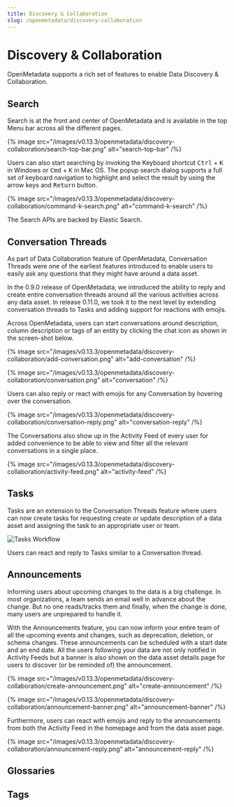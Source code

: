 ```yaml
---
title: Discovery & Collaboration
slug: /openmetadata/discovery-collaboration
---
```


# Discovery & Collaboration
OpenMetadata supports a rich set of features to enable Data Discovery & Collaboration.  

## Search
Search is at the front and center of OpenMetadata and is available in the top Menu bar across all 
the different pages.

{% image src="/images/v0.13.3/openmetadata/discovery-collaboration/search-top-bar.png" alt="search-top-bar" /%}

Users can also start searching by invoking the Keyboard shortcut <kbd>Ctrl</kbd> + <kbd>K</kbd> in Windows or <kbd>Cmd</kbd> + <kbd>K</kbd> in Mac OS. 
The popup search dialog supports a full set of keyboard navigation to highlight and select the result by using 
the arrow keys and <kbd>Return</kbd> button.

{% image src="/images/v0.13.3/openmetadata/discovery-collaboration/command-k-search.png" alt="command-k-search" /%}

The Search APIs are backed by Elastic Search.

## Conversation Threads
As part of Data Collaboration feature of OpenMetadata, Conversation Threads were one
of the earliest features introduced to enable users to easily ask 
any questions that they might have around a data asset.

In the 0.9.0 release of OpenMetadata, we introduced the ability to reply and create entire conversation 
threads around all the various activities across any data asset. In release 0.11.0, we took it to the next level by extending conversation threads to Tasks and adding support for reactions with emojis.

Across OpenMetadata, users can start conversations around description, column description or tags of an entity by clicking the chat icon as shown in the screen-shot below.

{% image src="/images/v0.13.3/openmetadata/discovery-collaboration/add-conversation.png" alt="add-conversation" /%}

{% image src="/images/v0.13.3/openmetadata/discovery-collaboration/conversation.png" alt="conversation" /%}

Users can also reply or react with emojis for any Conversation by hovering over the conversation.

{% image src="/images/v0.13.3/openmetadata/discovery-collaboration/conversation-reply.png" alt="conversation-reply" /%}

The Conversations also show up in the Activity Feed of every user for added convenience to be able to view and filter
all the relevant conversations in a single place.

{% image src="/images/v0.13.3/openmetadata/discovery-collaboration/activity-feed.png" alt="activity-feed" /%}


## Tasks

Tasks are an extension to the Conversation Threads feature where users can now create tasks for
requesting create or update description of a data asset and assigning the task to an appropriate user or team. 

![Tasks Workflow](https://miro.medium.com/max/1400/1*bbck_VGxcp1S5dznMtTIxg.gif)

Users can react and reply to Tasks similar to a Conversation thread.

## Announcements
Informing users about upcoming changes to the data is a big challenge. In most organizations, a team sends an email well in advance about the change. But no one reads/tracks them and finally, when the change is done, many users are unprepared to handle it.

With the Announcements feature, you can now inform your entire team of all the upcoming events and changes, such as deprecation, deletion, or schema changes. These announcements can be scheduled with a start date and an end date. All the users following your data are not only notified in Activity Feeds but a banner is also shown on the data asset details page for users to discover (or be reminded of) the announcement.

{% image src="/images/v0.13.3/openmetadata/discovery-collaboration/create-announcement.png" alt="create-announcement" /%}

{% image src="/images/v0.13.3/openmetadata/discovery-collaboration/announcement-banner.png" alt="announcement-banner" /%}

Furthermore, users can react with emojis and reply to the announcements from both the Activity Feed in the homepage and from the data asset page. 

{% image src="/images/v0.13.3/openmetadata/discovery-collaboration/announcement-reply.png" alt="announcement-reply" /%}

## Glossaries

## Tags

